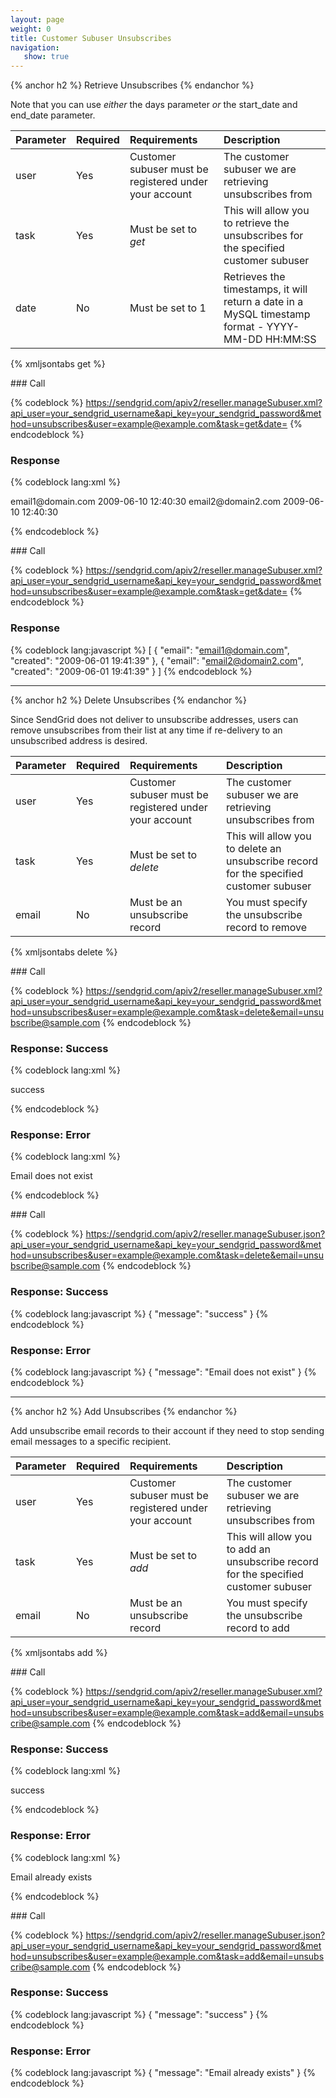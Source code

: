 ```yaml
---
layout: page
weight: 0
title: Customer Subuser Unsubscribes
navigation:
   show: true
---
```


{% anchor h2 %} Retrieve Unsubscribes {% endanchor %}


Note that you can use *either* the days parameter *or* the start_date and end_date parameter.

<table>
<thead>
<tr class="header">
<th align="left">Parameter</th>
<th align="left">Required</th>
<th align="left">Requirements</th>
<th align="left">Description</th>
</tr>
</thead>
<tbody>
<tr class="odd">
<td align="left">user</td>
<td align="left">Yes</td>
<td align="left">Customer subuser must be registered under your account</td>
<td align="left">The customer subuser we are retrieving unsubscribes from</td>
</tr>
<tr class="even">
<td align="left">task</td>
<td align="left">Yes</td>
<td align="left">Must be set to <em>get</em></td>
<td align="left">This will allow you to retrieve the unsubscribes for the specified customer subuser</td>
</tr>
<tr class="odd">
<td align="left">date</td>
<td align="left">No</td>
<td align="left">Must be set to 1</td>
<td align="left">Retrieves the timestamps, it will return a date in a MySQL timestamp format - YYYY-MM-DD HH:MM:SS</td>
</tr>
</tbody>
</table>

{% xmljsontabs get %}

<div class="tab-content">
<div class="tab-pane" id="get-xml">
### Call

{% codeblock %} https://sendgrid.com/apiv2/reseller.manageSubuser.xml?api_user=your_sendgrid_username&api_key=your_sendgrid_password&method=unsubscribes&user=example@example.com&task=get&date= {% endcodeblock %}

### Response


{% codeblock lang:xml %}
<?xml version="1.0" encoding="ISO-8859-1"?>

<unsubscribes>
   <unsubscribe>
      <email>email1@domain.com</email>
      <created>2009-06-10 12:40:30</created>
   </unsubscribe>
   <unsubscribe>
      <email>email2@domain2.com</email>
      <created>2009-06-10 12:40:30</created>
   </unsubscribe>
</unsubscribes>

{% endcodeblock %}


</div>
<div class="tab-pane active" id="get-json">
### Call

{% codeblock %} https://sendgrid.com/apiv2/reseller.manageSubuser.xml?api_user=your_sendgrid_username&api_key=your_sendgrid_password&method=unsubscribes&user=example@example.com&task=get&date= {% endcodeblock %}

### Response


{% codeblock lang:javascript %}
[
  {
    "email": "email1@domain.com",
    "created": "2009-06-01 19:41:39"
  },
  {
    "email": "email2@domain2.com",
    "created": "2009-06-01 19:41:39"
  }
]
{% endcodeblock %}


</div>
</div>

* * * * *


{% anchor h2 %} Delete Unsubscribes {% endanchor %}


Since SendGrid does not deliver to unsubscribe addresses, users can remove unsubscribes from their list at any time if re-delivery to an unsubscribed address is desired.

<table>
<thead>
<tr class="header">
<th align="left">Parameter</th>
<th align="left">Required</th>
<th align="left">Requirements</th>
<th align="left">Description</th>
</tr>
</thead>
<tbody>
<tr class="odd">
<td align="left">user</td>
<td align="left">Yes</td>
<td align="left">Customer subuser must be registered under your account</td>
<td align="left">The customer subuser we are retrieving unsubscribes from</td>
</tr>
<tr class="even">
<td align="left">task</td>
<td align="left">Yes</td>
<td align="left">Must be set to <em>delete</em></td>
<td align="left">This will allow you to delete an unsubscribe record for the specified customer subuser</td>
</tr>
<tr class="odd">
<td align="left">email</td>
<td align="left">No</td>
<td align="left">Must be an unsubscribe record</td>
<td align="left">You must specify the unsubscribe record to remove</td>
</tr>
</tbody>
</table>

{% xmljsontabs delete %}

<div class="tab-content">
<div class="tab-pane" id="delete-xml">
### Call

{% codeblock %} https://sendgrid.com/apiv2/reseller.manageSubuser.xml?api_user=your_sendgrid_username&api_key=your_sendgrid_password&method=unsubscribes&user=example@example.com&task=delete&email=unsubscribe@sample.com {% endcodeblock %}

### Response: Success


{% codeblock lang:xml %}
<?xml version="1.0" encoding="ISO-8859-1"?>

<result>
   <message>success</message>
</result>

{% endcodeblock %}


### Response: Error


{% codeblock lang:xml %}
<?xml version="1.0" encoding="ISO-8859-1"?>

<result>
   <message>Email does not exist</message>
</result>

{% endcodeblock %}


</div>
<div class="tab-pane active" id="delete-json">
### Call

{% codeblock %} https://sendgrid.com/apiv2/reseller.manageSubuser.json?api_user=your_sendgrid_username&api_key=your_sendgrid_password&method=unsubscribes&user=example@example.com&task=delete&email=unsubscribe@sample.com {% endcodeblock %}

### Response: Success


{% codeblock lang:javascript %}
{
  "message": "success"
}
{% endcodeblock %}


### Response: Error


{% codeblock lang:javascript %}
{
  "message": "Email does not exist"
}
{% endcodeblock %}


</div>
</div>

* * * * *


{% anchor h2 %} Add Unsubscribes {% endanchor %}


Add unsubscribe email records to their account if they need to stop sending email messages to a specific recipient.

<table>
<thead>
<tr class="header">
<th align="left">Parameter</th>
<th align="left">Required</th>
<th align="left">Requirements</th>
<th align="left">Description</th>
</tr>
</thead>
<tbody>
<tr class="odd">
<td align="left">user</td>
<td align="left">Yes</td>
<td align="left">Customer subuser must be registered under your account</td>
<td align="left">The customer subuser we are retrieving unsubscribes from</td>
</tr>
<tr class="even">
<td align="left">task</td>
<td align="left">Yes</td>
<td align="left">Must be set to <em>add</em></td>
<td align="left">This will allow you to add an unsubscribe record for the specified customer subuser</td>
</tr>
<tr class="odd">
<td align="left">email</td>
<td align="left">No</td>
<td align="left">Must be an unsubscribe record</td>
<td align="left">You must specify the unsubscribe record to add</td>
</tr>
</tbody>
</table>

{% xmljsontabs add %}

<div class="tab-content">
<div class="tab-pane" id="add-xml">
### Call

{% codeblock %} https://sendgrid.com/apiv2/reseller.manageSubuser.xml?api_user=your_sendgrid_username&api_key=your_sendgrid_password&method=unsubscribes&user=example@example.com&task=add&email=unsubscribe@sample.com {% endcodeblock %}

### Response: Success


{% codeblock lang:xml %}
<?xml version="1.0" encoding="ISO-8859-1"?>

<result>
   <message>success</message>
</result>

{% endcodeblock %}


### Response: Error


{% codeblock lang:xml %}
<?xml version="1.0" encoding="ISO-8859-1"?>

<result>
   <message>Email already exists</message>
</result>

{% endcodeblock %}


</div>
<div class="tab-pane active" id="add-json">
### Call

{% codeblock %} https://sendgrid.com/apiv2/reseller.manageSubuser.json?api_user=your_sendgrid_username&api_key=your_sendgrid_password&method=unsubscribes&user=example@example.com&task=add&email=unsubscribe@sample.com {% endcodeblock %}

### Response: Success


{% codeblock lang:javascript %}
{
  "message": "success"
}
{% endcodeblock %}


### Response: Error


{% codeblock lang:javascript %}
{
  "message": "Email already exists"
}
{% endcodeblock %}


</div>
</div>

